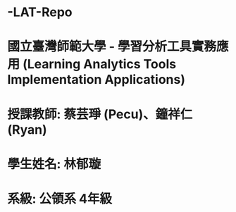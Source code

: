 # -LAT-Repo
# 國立臺灣師範大學 - 學習分析工具實務應用 (Learning Analytics Tools Implementation Applications)
# 授課教師: 蔡芸琤 (Pecu)、鐘祥仁 (Ryan)
# 學生姓名: 林郁璇
# 系級: 公領系 4年級
